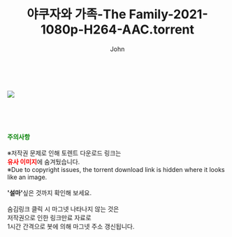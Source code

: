﻿---
layout: post
title:  "야쿠자와 가족-The Family-2021-1080p-H264-AAC.torrent"
author: John
categories: [ 영화 ]
tags: [  ]
image: https://torrentrj52.com/uploadfile/full/2a90834da342ba7d8363d76d8a98186a5f38b5b7.jpg 
description: "야쿠자와 가족-The Family-2021-1080p-H264-AAC torrent 정보 공유"
toc: true
toc_sticky: true
---

<br>
<p><img src="https://torrentrj52.com/uploadfile/full/2a90834da342ba7d8363d76d8a98186a5f38b5b7.jpg"/></p>
    
<br><br><br>
<p data-ke-size="size16"><b><span style="color: green;">주의사항</span></b><br /><br />※저작권 문제로 인해 토렌트 다운로드 링크는<br /><b><span style="color: red;">유사 이미지</span></b>에 숨겨뒀습니다.<br />※Due to copyright issues, the torrent download link is hidden where it looks like an image.<br /><br /><b>'설마'</b>싶은 것까지 확인해 보세요.<br /><br />숨김링크 클릭 시 마그넷 나타나지 않는 것은<br />저작권으로 인한 링크만료 자료로<br />1시간 간격으로 봇에 의해 마그넷 주소 갱신됩니다.</p>
